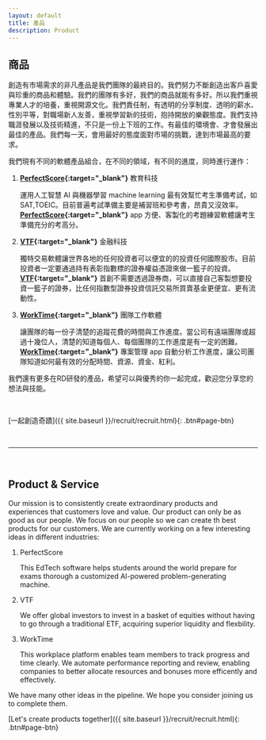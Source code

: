 ```yaml
---
layout: default
title: 產品
description: Product
---
```


## 商品

創造有市場需求的非凡產品是我們團隊的最終目的。我們努力不斷創造出客戶喜愛與珍重的商品和體驗。我們的團隊有多好，我們的商品就能有多好。所以我們重視專業人才的培養，重視開源文化。我們責任制，有透明的分享制度、透明的薪水、性別平等，對職場新人友善，重視學習新的技術，抱持開放的樂觀態度。我們支持職涯發展以及技術精進，不只是一份上下班的工作。有最佳的環境會、才會發展出最佳的產品。我們每一天，會用最好的態度面對市場的挑戰，達到市場最高的要求。

我們現有不同的軟體產品組合，在不同的領域，有不同的進度，同時進行運作：

1. **[PerfectScore](https://www.getperfectscore.com/?utm_source=git){:target="_blank"}** 教育科技

	運用人工智慧 AI 與機器學習 machine learning 最有效幫忙考生準備考試，如SAT,TOEIC。目前普遍考試準備主要是補習班和參考書，昂貴又沒效率。**[PerfectScore](https://www.getperfectscore.com/?utm_source=git){:target="_blank"}** app 方便、客製化的考題練習軟體讓考生準備充分的考高分。

2. **[VTF](https://www.getvtf.com/?utm_source=git){:target="_blank"}** 金融科技

	獨特交易軟體讓世界各地的任何投資者可以便宜的的投資任何國際股市。目前投資者一定要通過持有表彰指數標的證券權益憑證來做一籃子的投資。**[VTF](https://www.getvtf.com/?utm_source=git){:target="_blank"}** 首創不需要透過證券商，可以直接自己客製想要投資一籃子的證券，比任何指數型證券投資信託交易所買賣基金更便宜、更有流動性。

3. **[WorkTime](https://www.getworktime.com/?utm_source=git){:target="_blank"}** 團隊工作軟體

	讓團隊的每一份子清楚的追蹤花費的時間與工作進度。當公司有遠端團隊或超過十幾位人，清楚的知道每個人、每個團隊的工作進度是有一定的困難。**[WorkTime](https://www.getworktime.com/?utm_source=git){:target="_blank"}** 專案管理 app 自動分析工作進度，讓公司團隊知道如何最有效的分配時間、資源、資金、紅利。


我們還有更多在RD研發的產品，希望可以與優秀的你一起完成，歡迎您分享您的想法與技能。

<br>

[一起創造奇蹟]({{ site.baseurl }}/recruit/recruit.html){: .btn#page-btn}

<br>

---

<br>

## Product & Service

Our mission is to consistently create extraordinary products and experiences that customers love and value. Our product can only be as good as our people. We focus on our people so we can create th best products for our customers. We are currently working on a few interesting ideas in different industries:

1. PerfectScore

	This EdTech software helps students around the world prepare for exams thorough a customized AI-powered problem-generating machine.

1. VTF

	We offer global investors to invest in a basket of equities without having to go through a traditional ETF, acquiring superior liquidity and flexbility.

1. WorkTime

	This workplace platform enables team members to track progress and time clearly. We automate performance reporting and review, enabling companies to better allocate resources and bonuses more efficently and effectively. 


We have many other ideas in the pipeline. We hope you consider joining us to complete them.


[Let's create products together]({{ site.baseurl }}/recruit/recruit.html){: .btn#page-btn}